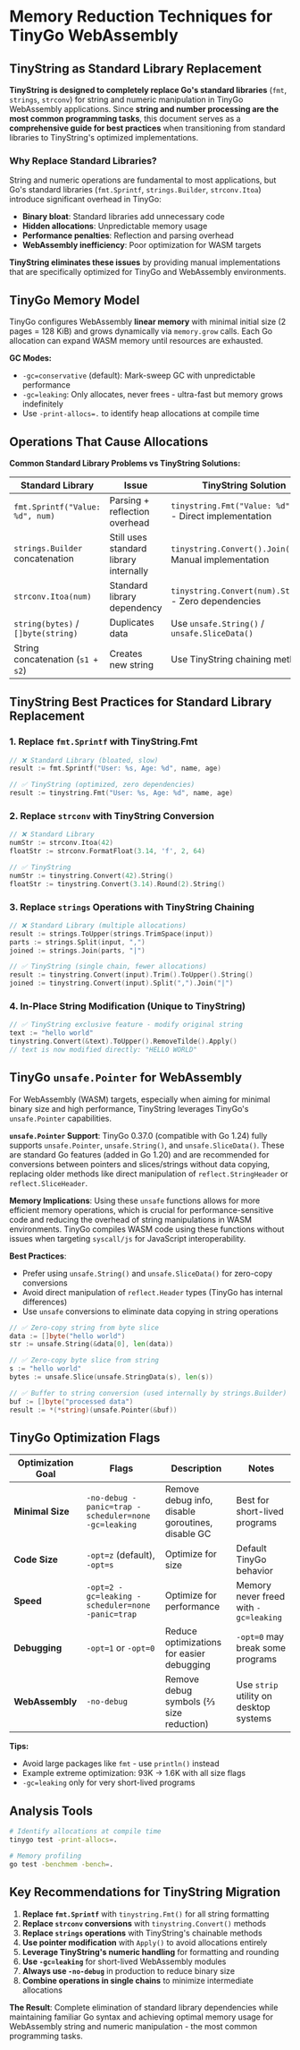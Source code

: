# Memory Reduction Techniques for TinyGo WebAssembly

## TinyString as Standard Library Replacement

**TinyString is designed to completely replace Go's standard libraries** (`fmt`, `strings`, `strconv`) for string and numeric manipulation in TinyGo WebAssembly applications. Since **string and number processing are the most common programming tasks**, this document serves as a **comprehensive guide for best practices** when transitioning from standard libraries to TinyString's optimized implementations.

### Why Replace Standard Libraries?

String and numeric operations are fundamental to most applications, but Go's standard libraries (`fmt.Sprintf`, `strings.Builder`, `strconv.Itoa`) introduce significant overhead in TinyGo:

- **Binary bloat**: Standard libraries add unnecessary code
- **Hidden allocations**: Unpredictable memory usage  
- **Performance penalties**: Reflection and parsing overhead
- **WebAssembly inefficiency**: Poor optimization for WASM targets

**TinyString eliminates these issues** by providing manual implementations that are specifically optimized for TinyGo and WebAssembly environments.

## TinyGo Memory Model

TinyGo configures WebAssembly **linear memory** with minimal initial size (2 pages = 128 KiB) and grows dynamically via `memory.grow` calls. Each Go allocation can expand WASM memory until resources are exhausted.

**GC Modes:**
- `-gc=conservative` (default): Mark-sweep GC with unpredictable performance
- `-gc=leaking`: Only allocates, never frees - ultra-fast but memory grows indefinitely
- Use `-print-allocs=.` to identify heap allocations at compile time

## Operations That Cause Allocations

**Common Standard Library Problems vs TinyString Solutions:**

| **Standard Library** | **Issue** | **TinyString Solution** |
|---------------------|-----------|-------------------------|
| `fmt.Sprintf("Value: %d", num)` | Parsing + reflection overhead | `tinystring.Fmt("Value: %d", num)` - Direct implementation |
| `strings.Builder` concatenation | Still uses standard library internally | `tinystring.Convert().Join()` - Manual implementation |
| `strconv.Itoa(num)` | Standard library dependency | `tinystring.Convert(num).String()` - Zero dependencies |
| `string(bytes)` / `[]byte(string)` | Duplicates data | Use `unsafe.String()` / `unsafe.SliceData()` |
| String concatenation (`s1 + s2`) | Creates new string | Use TinyString chaining methods |

## TinyString Best Practices for Standard Library Replacement

### 1. Replace `fmt.Sprintf` with TinyString.Fmt
```go
// ❌ Standard Library (bloated, slow)
result := fmt.Sprintf("User: %s, Age: %d", name, age)

// ✅ TinyString (optimized, zero dependencies)
result := tinystring.Fmt("User: %s, Age: %d", name, age)
```

### 2. Replace `strconv` with TinyString Conversion
```go
// ❌ Standard Library
numStr := strconv.Itoa(42)
floatStr := strconv.FormatFloat(3.14, 'f', 2, 64)

// ✅ TinyString  
numStr := tinystring.Convert(42).String()
floatStr := tinystring.Convert(3.14).Round(2).String()
```

### 3. Replace `strings` Operations with TinyString Chaining
```go
// ❌ Standard Library (multiple allocations)
result := strings.ToUpper(strings.TrimSpace(input))
parts := strings.Split(input, ",")
joined := strings.Join(parts, "|")

// ✅ TinyString (single chain, fewer allocations)
result := tinystring.Convert(input).Trim().ToUpper().String()
joined := tinystring.Convert(input).Split(",").Join("|")
```

### 4. In-Place String Modification (Unique to TinyString)
```go
// ✅ TinyString exclusive feature - modify original string
text := "hello world"
tinystring.Convert(&text).ToUpper().RemoveTilde().Apply()
// text is now modified directly: "HELLO WORLD"
```

## TinyGo `unsafe.Pointer` for WebAssembly

For WebAssembly (WASM) targets, especially when aiming for minimal binary size and high performance, TinyString leverages TinyGo's `unsafe.Pointer` capabilities.

**`unsafe.Pointer` Support**: TinyGo 0.37.0 (compatible with Go 1.24) fully supports `unsafe.Pointer`, `unsafe.String()`, and `unsafe.SliceData()`. These are standard Go features (added in Go 1.20) and are recommended for conversions between pointers and slices/strings without data copying, replacing older methods like direct manipulation of `reflect.StringHeader` or `reflect.SliceHeader`.

**Memory Implications**: Using these `unsafe` functions allows for more efficient memory operations, which is crucial for performance-sensitive code and reducing the overhead of string manipulations in WASM environments. TinyGo compiles WASM code using these functions without issues when targeting `syscall/js` for JavaScript interoperability.

**Best Practices**:
- Prefer using `unsafe.String()` and `unsafe.SliceData()` for zero-copy conversions
- Avoid direct manipulation of `reflect.Header` types (TinyGo has internal differences)
- Use `unsafe` conversions to eliminate data copying in string operations

```go
// ✅ Zero-copy string from byte slice
data := []byte("hello world")
str := unsafe.String(&data[0], len(data))

// ✅ Zero-copy byte slice from string  
s := "hello world"
bytes := unsafe.Slice(unsafe.StringData(s), len(s))

// ✅ Buffer to string conversion (used internally by strings.Builder)
buf := []byte("processed data")
result := *(*string)(unsafe.Pointer(&buf))
```

## TinyGo Optimization Flags

| **Optimization Goal** | **Flags** | **Description** | **Notes** |
|----------------------|-----------|-----------------|-----------|
| **Minimal Size** | `-no-debug -panic=trap -scheduler=none -gc=leaking` | Remove debug info, disable goroutines, disable GC | Best for short-lived programs |
| **Code Size** | `-opt=z` (default), `-opt=s` | Optimize for size | Default TinyGo behavior |
| **Speed** | `-opt=2 -gc=leaking -scheduler=none -panic=trap` | Optimize for performance | Memory never freed with `-gc=leaking` |
| **Debugging** | `-opt=1` or `-opt=0` | Reduce optimizations for easier debugging | `-opt=0` may break some programs |
| **WebAssembly** | `-no-debug` | Remove debug symbols (⅔ size reduction) | Use `strip` utility on desktop systems |

**Tips:**
- Avoid large packages like `fmt` - use `println()` instead
- Example extreme optimization: 93K → 1.6K with all size flags
- `-gc=leaking` only for very short-lived programs

## Analysis Tools

```bash
# Identify allocations at compile time
tinygo test -print-allocs=.

# Memory profiling
go test -benchmem -bench=.
```

## Key Recommendations for TinyString Migration

1. **Replace `fmt.Sprintf`** with `tinystring.Fmt()` for all string formatting
2. **Replace `strconv` conversions** with `tinystring.Convert()` methods
3. **Replace `strings` operations** with TinyString's chainable methods
4. **Use pointer modification** with `Apply()` to avoid allocations entirely
5. **Leverage TinyString's numeric handling** for formatting and rounding
6. **Use `-gc=leaking`** for short-lived WebAssembly modules
7. **Always use `-no-debug`** in production to reduce binary size
8. **Combine operations in single chains** to minimize intermediate allocations

**The Result**: Complete elimination of standard library dependencies while maintaining familiar Go syntax and achieving optimal memory usage for WebAssembly string and numeric manipulation - the most common programming tasks.
